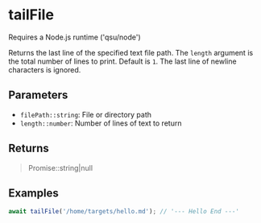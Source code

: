 # tailFile <Badge type="tip" text="JavaScript" />

<span class="node-required">Requires a Node.js runtime ('qsu/node')</span>

Returns the last line of the specified text file path. The `length` argument is the total number of lines to print. Default is `1`. The last line of newline characters is ignored.

## Parameters

- `filePath::string`: File or directory path
- `length::number`: Number of lines of text to return

## Returns

> Promise::string|null

## Examples

```javascript
await tailFile('/home/targets/hello.md'); // '--- Hello End ---'
```
